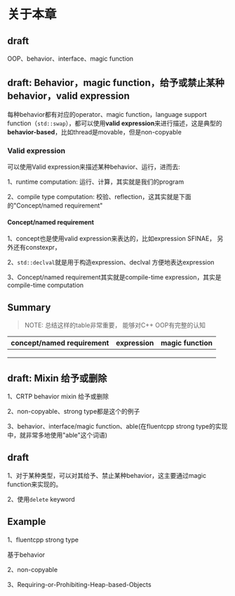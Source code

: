 # 关于本章

## draft

OOP、behavior、interface、magic function

## draft: Behavior，magic function，给予或禁止某种behavior，valid expression

每种behavior都有对应的operator、magic function，language support function（`std::swap`），都可以使用**valid expression**来进行描述，这是典型的**behavior-based**，比如thread是movable，但是non-copyable

### Valid expression

可以使用Valid expression来描述某种behavior、运行，进而去:

1、runtime computation: 运行、计算，其实就是我们的program

2、compile type computation: 校验、reflection，这其实就是下面的"Concept/named requirement"



#### Concept/named requirement

1、concept也是使用valid expression来表达的，比如expression SFINAE， 另外还有constexpr，

2、`std::declval`就是用于构造expression、declval 方便地表达expression

3、Concept/named requirement其实就是compile-time expression，其实是compile-time computation

## Summary

> NOTE: 总结这样的table非常重要， 能够对C++ OOP有完整的认知

| concept/named requirement | expression | magic function |
| ------------------------- | ---------- | -------------- |
|                           |            |                |
|                           |            |                |
|                           |            |                |



## draft: Mixin 给予或删除

1、CRTP behavior mixin 给予或删除

2、non-copyable、strong type都是这个的例子

3、behavior、interface/magic function、able(在fluentcpp strong type的实现中，就非常多地使用"able"这个词语)

## draft

1、对于某种类型，可以对其给予、禁止某种behavior，这主要通过magic function来实现的。

2、使用`delete` keyword

## Example

1、fluentcpp strong type

基于behavior

2、non-copyable

3、Requiring-or-Prohibiting-Heap-based-Objects



